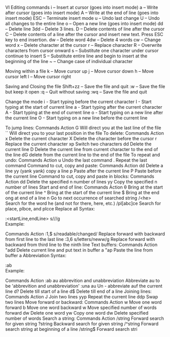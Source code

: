 VI Editing commands
i – Insert at cursor (goes into insert mode)
a – Write after cursor (goes into insert mode)
A – Write at the end of line (goes into insert mode)
ESC – Terminate insert mode
u – Undo last change
U – Undo all changes to the entire line
o – Open a new line (goes into insert mode)
dd – Delete line
3dd – Delete 3 lines.
D – Delete contents of line after the cursor
C – Delete contents of a line after the cursor and insert new text. Press ESC key to end insertion.
dw – Delete word
4dw – Delete 4 words
cw – Change word
x – Delete character at the cursor
r – Replace character
R – Overwrite characters from cursor onward
s – Substitute one character under cursor continue to insert
S – Substitute entire line and begin to insert at the beginning of the line
~ – Change case of individual character


Moving within a file
k – Move cursor up
j – Move cursor down
h – Move cursor left
l – Move cursor right


Saving and Closing the file
Shift+zz – Save the file and quit
:w – Save the file but keep it open
:q – Quit without saving
:wq – Save the file and quit

Change the mode
i - Start typing before the current character
I - Start typing at the start of current line
a - Start typing after the current character
A - Start typing at the end of current line
o - Start typing on a new line after the current line
O - Start typing on a new line before the current line

To jump lines:
Commands    Action
G   Will direct you at the last line of the file
``  Will direct you to your last position in the file
To delete:
Commands    Action
x   Delete the current character
X   Delete the character before the cursor
r   Replace the current character
xp  Switch two characters
dd  Delete the current line
D   Delete the current line from current character to the end of the line
dG  delete from the current line to the end of the file
To repeat and undo:
Commands    Action
u   Undo the last command
.   Repeat the last command
Command to cut, copy and paste:
Commands    Action
dd  Delete a line
yy  (yank yank) copy a line
p   Paste after the current line
P   Paste before the current line
Command to cut, copy and paste in blocks:
Commands    Action
<n>dd   Delete the specified n number of lines
<n>yy   Copy the specified n number of lines
Start and end of line:
Commands    Action
θ   Bring at the start of the current line
^   Bring at the start of the current line
$   Bring at the end ong at end of a line
n   Go to next occurrence of searched string
/\<he\> Search for the word he (and not for there, here, etc.)
/pl[abc]ce  Search for place, plbce, and plcce
Replace all
Syntax:

:<startLine,endLine> s/<oldString>/<newString>/g  
Example:

Commands    Action
:1,$ s/readable/changed/    Replace forward with backward from first line to the last line
:3,6 s/letters/neww/g   Replace forward with backward from third line to the ninth line
Text buffers:
Commands    Action
"add    Delete current line and put text in buffer a
"ap Paste the line from buffer a
Abbreviation
Syntax:

:ab <abbreviation> <abbreviatedWord>  
Example:

Commands    Action
:ab au abbrevition and unabbreviation   Abbreviate au to be 'abbrevition and unabbreviation'
:una au
Un - abbreviate auf the current line
d?  Delete till start of a line
d$  Delete till end of a line
Joining lines:
Commands    Action
J   Join two lines
yyp Repeat the current line
ddp Swap two lines
Move forward or backward:
Commands    Action
w   Move one word forward
b   Move one word backward
<n>w    Move specified number of words forward
dw  Delete one word
yw  Copy one word
<n>dw   Delete specified number of words
Search a string:
Commands    Action
/string Forward search for given string
?string Backward search for given string
/^string    Forward search string at beginning of a line
/string$    Forward search stri


